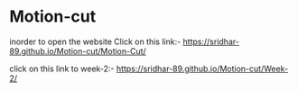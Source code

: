 # Motion-cut
inorder to open the website
Click on this link:- https://sridhar-89.github.io/Motion-cut/Motion-Cut/

click on this link to week-2:- https://sridhar-89.github.io/Motion-cut/Week-2/
